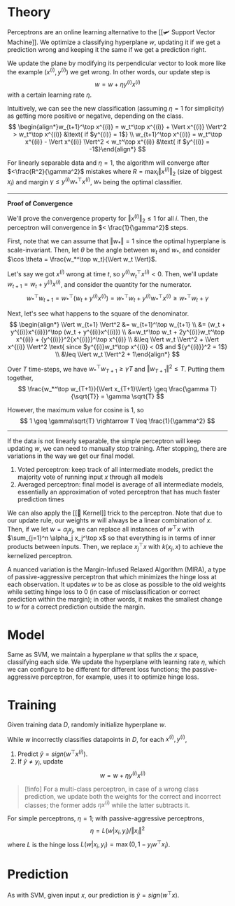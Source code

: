 # Theory
Perceptrons are an online learning alternative to the [[🛩️ Support Vector Machine]]. We optimize a classifying hyperplane $w$, updating it if we get a prediction wrong and keeping it the same if we get a prediction right.

We update the plane by modifying its perpendicular vector to look more like the example $(x^{(i)}, y^{(i)})$ we get wrong. In other words, our update step is 
$$
w = w + \eta y^{(i)}x^{(i)}
$$
with a certain learning rate $\eta$.

Intuitively, we can see the new classification (assuming $\eta = 1$ for simplicity) as getting more positive or negative, depending on the class. 
$$
\begin{align*}w_{t+1}^\top x^{(i)} = w_t^\top x^{(i)} + \Vert x^{(i)} \Vert^2 > w_t^\top x^{(i)} &\text{ if $y^{(i)} = 1$} \\ w_{t+1}^\top x^{(i)} = w_t^\top x^{(i)} - \Vert x^{(i)} \Vert^2 < w_t^\top x^{(i)} &\text{ if $y^{(i)} = -1$}\end{align*}
$$


For linearly separable data and $\eta = 1$, the algorithm will converge after $<\frac{R^2}{\gamma^2}$ mistakes where $R = \max_i \Vert x^{(i)}\Vert_2$ (size of biggest $x_i$) and margin $\gamma \leq y^{(i)}w_*^\top x^{(i)}$, $w_*$ being the optimal classifier.

---
**Proof of Convergence**

We'll prove the convergence property for $\Vert x^{(i)} \Vert_2 \leq 1$ for all $i$. Then, the perceptron will convergence in $< \frac{1}{\gamma^2}$ steps.

First, note that we can assume that $\Vert w_* \Vert = 1$ since the optimal hyperplane is scale-invariant. Then, let $\theta$ be the angle between $w_t$ and $w_*$, and consider $\cos \theta = \frac{w_*^\top w_t}{\Vert w_t \Vert}$.

Let's say we got $x^{(i)}$ wrong at time $t$, so $y^{(i)}w_t^\top x^{(i)} < 0$. Then, we'll update $w_{t+1} = w_t + y^{(i)}x^{(i)}$, and consider the quantity for the numerator. 
$$
w_*^\top w_{t+1} = w_*^\top (w_t + y^{(i)}x^{(i)}) = w_*^\top w_t + y^{(i)}w_*^\top x^{(i)} \geq w_*^\top w_t + \gamma
$$

Next, let's see what happens to the square of the denominator. 
$$
\begin{align*} \Vert w_{t+1} \Vert^2 &= w_{t+1}^\top w_{t+1} \\ &= (w_t + y^{(i)}x^{(i)})^\top (w_t + y^{(i)}x^{(i)}) \\ &=w_t^\top w_t + 2y^{(i)}w_t^\top x^{(i)} + {y^{(i)}}^2{x^{(i)}}^\top x^{(i)} \\ &\leq \Vert w_t \Vert^2 + \Vert x^{(i)} \Vert^2 \text{ since $y^{(i)}w_t^\top x^{(i)} < 0$ and ${y^{(i)}}^2 = 1$} \\ &\leq \Vert w_t \Vert^2 + 1\end{align*}
$$


Over $T$ time-steps, we have $w_*^\top w_{T+1} \geq \gamma T$ and $\Vert w_{T+1} \Vert^2 \leq T$. Putting them together, 
$$
\frac{w_*^\top w_{T+1}}{\Vert x_{T+1}\Vert} \geq \frac{\gamma T}{\sqrt{T}} = \gamma \sqrt{T}
$$


However, the maximum value for cosine is $1$, so 
$$
1 \geq \gamma\sqrt{T} \rightarrow T \leq \frac{1}{\gamma^2}
$$


---

If the data is not linearly separable, the simple perceptron will keep updating $w$, we can need to manually stop training. After stopping, there are variations in the way we get our final model.
1. Voted perceptron: keep track of all intermediate models, predict the majority vote of running input $x$ through all models
2. Averaged perceptron: final model is average of all intermediate models, essentially an approximation of voted perceptron that has much faster prediction times

We can also apply the [[🍿 Kernel]] trick to the perceptron. Note that due to our update rule, our weights $w$ will always be a linear combination of $x$. Then, if we let $w = \alpha_jx_j$, we can replace all instances of $w^\top x$ with $\sum_{j=1}^n \alpha_j x_j^\top x$ so that everything is in terms of inner products between inputs. Then, we replace $x_j^\top x$ with $k(x_j, x)$ to achieve the kernelized perceptron.

A nuanced variation is the Margin-Infused Relaxed Algorithm (MIRA), a type of passive-aggressive perceptron that which minimizes the hinge loss at each observation. It updates $w$ to be as close as possible to the old weights while setting hinge loss to $0$ (in case of misclassification or correct prediction within the margin); in other words, it makes the smallest change to $w$ for a correct prediction outside the margin.

# Model
Same as SVM, we maintain a hyperplane $w$ that splits the $x$ space, classifying each side. We update the hyperplane with learning rate $\eta$, which we can configure to be different for different loss functions; the passive-aggressive perceptron, for example, uses it to optimize hinge loss.

# Training
Given training data $D$, randomly initialize hyperplane $w$.

While $w$ incorrectly classifies datapoints in $D$, for each $x^{(i)}, y^{(i)}$,
1. Predict $\hat{y} = sign(w^\top x^{(i)})$.
2. If $\hat{y} \neq y_i$, update 
$$
w = w + \eta y^{(i)}x^{(i)}
$$


> [!info]
> For a multi-class perceptron, in case of a wrong class prediction, we update both the weights for the correct and incorrect classes; the former adds $\eta x^{(i)}$ while the latter subtracts it.

For simple perceptrons, $\eta = 1$; with passive-aggressive perceptrons, 
$$
\eta = L(w \vert x_i, y_i) / \Vert x_i\Vert^2
$$
where $L$ is the hinge loss $L(w \vert x_i, y_i) = \max(0, 1 - y_iw^\top x_i)$.

# Prediction
As with SVM, given input $x$, our prediction is $\hat{y} = sign(w^\top x)$.